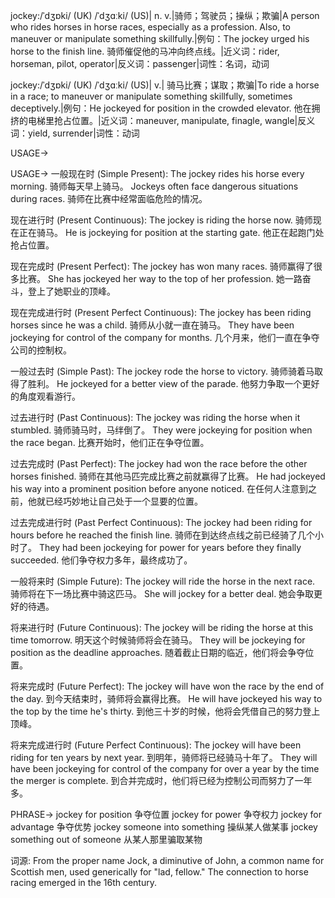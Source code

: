 jockey:/ˈdʒɒki/ (UK) /ˈdʒɑːki/ (US)| n. v.|骑师；驾驶员；操纵；欺骗|A person who rides horses in horse races, especially as a profession.  Also, to maneuver or manipulate something skillfully.|例句：The jockey urged his horse to the finish line. 骑师催促他的马冲向终点线。|近义词：rider, horseman, pilot, operator|反义词：passenger|词性：名词，动词

jockey:/ˈdʒɒki/ (UK) /ˈdʒɑːki/ (US)| v.| 骑马比赛；谋取；欺骗|To ride a horse in a race; to maneuver or manipulate something skillfully, sometimes deceptively.|例句：He jockeyed for position in the crowded elevator. 他在拥挤的电梯里抢占位置。|近义词：maneuver, manipulate, finagle, wangle|反义词：yield, surrender|词性：动词

USAGE->

USAGE->
一般现在时 (Simple Present):
The jockey rides his horse every morning.  骑师每天早上骑马。
Jockeys often face dangerous situations during races.  骑师在比赛中经常面临危险的情况。

现在进行时 (Present Continuous):
The jockey is riding the horse now. 骑师现在正在骑马。
He is jockeying for position at the starting gate. 他正在起跑门处抢占位置。


现在完成时 (Present Perfect):
The jockey has won many races.  骑师赢得了很多比赛。
She has jockeyed her way to the top of her profession. 她一路奋斗，登上了她职业的顶峰。


现在完成进行时 (Present Perfect Continuous):
The jockey has been riding horses since he was a child.  骑师从小就一直在骑马。
They have been jockeying for control of the company for months.  几个月来，他们一直在争夺公司的控制权。


一般过去时 (Simple Past):
The jockey rode the horse to victory. 骑师骑着马取得了胜利。
He jockeyed for a better view of the parade. 他努力争取一个更好的角度观看游行。


过去进行时 (Past Continuous):
The jockey was riding the horse when it stumbled.  骑师骑马时，马绊倒了。
They were jockeying for position when the race began. 比赛开始时，他们正在争夺位置。


过去完成时 (Past Perfect):
The jockey had won the race before the other horses finished.  骑师在其他马匹完成比赛之前就赢得了比赛。
He had jockeyed his way into a prominent position before anyone noticed. 在任何人注意到之前，他就已经巧妙地让自己处于一个显要的位置。


过去完成进行时 (Past Perfect Continuous):
The jockey had been riding for hours before he reached the finish line.  骑师在到达终点线之前已经骑了几个小时了。
They had been jockeying for power for years before they finally succeeded. 他们争夺权力多年，最终成功了。


一般将来时 (Simple Future):
The jockey will ride the horse in the next race. 骑师将在下一场比赛中骑这匹马。
She will jockey for a better deal. 她会争取更好的待遇。


将来进行时 (Future Continuous):
The jockey will be riding the horse at this time tomorrow. 明天这个时候骑师将会在骑马。
They will be jockeying for position as the deadline approaches.  随着截止日期的临近，他们将会争夺位置。


将来完成时 (Future Perfect):
The jockey will have won the race by the end of the day.  到今天结束时，骑师将会赢得比赛。
He will have jockeyed his way to the top by the time he's thirty. 到他三十岁的时候，他将会凭借自己的努力登上顶峰。


将来完成进行时 (Future Perfect Continuous):
The jockey will have been riding for ten years by next year. 到明年，骑师将已经骑马十年了。
They will have been jockeying for control of the company for over a year by the time the merger is complete. 到合并完成时，他们将已经为控制公司而努力了一年多。



PHRASE->
jockey for position  争夺位置
jockey for power 争夺权力
jockey for advantage 争夺优势
jockey someone into something  操纵某人做某事
jockey something out of someone 从某人那里骗取某物


词源:  From the proper name Jock, a diminutive of John, a common name for Scottish men, used generically for "lad, fellow."  The connection to horse racing emerged in the 16th century.
